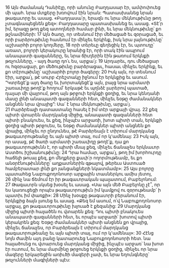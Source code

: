 16 Այն ժամանակ Դանիէլը, որի անունը Բաղդասար էր, ամփոփուեց մի պահ. նրա մտքերը խռովում էին նրան: Պատասխանեց նրան թագաւորը եւ ասաց. «Բաղդասա՛ր, երազն ու նրա մեկնութիւնը թող չտագնապեցնեն քեզ»: Բաղդասարը պատասխանեց եւ ասաց. «Տէ՛ր իմ, երազը թող քեզ ատողների համար լինի, եւ նրա մեկնութիւնը՝ քո թշնամիների: 17 Այն ծառը, որ տեսնում էիր մեծացած եւ զօրացած, եւ որի բարձրութիւնը հասնում էր մինչեւ երկինք, իսկ նրա լայնութիւնը՝ աշխարհի բոլոր կողմերը, 18 որի տերեւը գեղեցիկ էր, եւ պտուղը՝ առատ, բոլորի կերակուրը նրանից էր, որի տակ էին ապրում անապատի գազանները, եւ նրա ճիւղերին էին թառում երկնքի թռչունները, - այդ ծառը դո՛ւ ես, արքա՛յ: 19 Արդարեւ, դու մեծացար ու հզօրացար, քո մեծութիւնը բարձրացաւ, հասաւ մինչեւ երկինք, եւ քո տէրութիւնը՝ աշխարհի բոլոր ծագերը: 20 Իսկ այն, որ տեսնում էիր, արքա՛յ, թէ սուրբ Հրեշտակը իջնում էր երկնքից եւ ասում. “Կտրեցէ՛ք այդ ծառը եւ խորտակեցէ՛ք այն, բայց նրա արմատի շառաւիղը թողէ՛ք հողում՝ երկաթէ եւ պղնձէ լարերով պատած, դալար մի վայրում, թող այն թրջուի երկնքի ցօղից, եւ նրա կենդանի մասը լինի անապատի գազանների հետ, մինչեւ եօթը ժամանակներ անցնեն նրա վրայից”: Սա՛ է նրա մեկնութիւնը, արքա՛յ. 21 Բարձրեալի դատաստանը հասել է իմ տէր արքայի վրայ. 22 քեզ պիտի վտարեն մարդկանց միջից, անապատի գազանների հետ պիտի բնակուես, եւ քեզ, ինչպէս արջառի, խոտ պիտի տան, երկնքի ցօղից պիտի թրջուես, եւ եօթը ժամանակներ պիտի անցնեն քո վրայից, մինչեւ որ ընդունես, թէ Բարձրեալն է տիրում մարդկանց թագաւորութեանը եւ այն պիտի տայ, ում որ կ՚ամենայ: 23 Իսկ այն, որ ասաց, թէ ծառի արմատի շառաւիղը թողէ՛ք, դա քո թագաւորութիւնն է, որ պիտի մնայ քեզ, մինչեւ ճանաչես երկնաւոր Աստծու իշխանութիւնը: 24 Դրա համար, արքա՛յ, թող իմ խորհուրդը հաճելի թուայ քեզ, քո մեղքերը քաւի՛ր ողորմութեամբ, եւ քո անօրէնութիւնները՝ աղքատներին գթալով, թերեւս Աստուած համբերատար լինի քո յանցանքների նկատմամբ»:
25 Այս բոլորը պատահեց Նաբուքոդոնոսոր արքային տասներկու ամիս յետոյ, 26 մինչ նա ճեմում էր իր թագաւորական պալատում, Բաբելոնում: 27 Թագաւորն սկսեց խօսել եւ ասաց. «Սա այն մեծ Բաբելոնը չէ՞, որ ես կառուցեցի որպէս թագաւորութիւն իմ կամքով ու զօրութեամբ՝ ի պատիւ իմ փառքի»: 28 Մինչ խօսքը թագաւորի բերանում էր, երկնքից ձայն լսուեց եւ ասաց. «Քեզ եմ ասում, ո՛վ Նաբուքոդոնոսոր արքայ, քո թագաւորութիւնը խլուած է քեզանից: 29 Մարդկանց միջից պիտի հալածեն ու վտարեն քեզ: Դու պիտի բնակուես անապատի գազանների հետ, եւ որպէս արջառի՝ խոտով պիտի կերակրեն քեզ: Եօթը ժամանակներ պիտի անցնեն քո վրայից, մինչեւ ճանաչես, որ Բարձրեալն է տիրում մարդկանց թագաւորութեանը եւ այն պիտի տայ, ում որ կ՚ամենայ»: 30 Հէնց նոյն ժամին այդ բանը կատարուեց Նաբուքոդոնոսորի հետ. նա հալածուեց ու վտարուեց մարդկանց միջից, ինչպէս արջառ՝ նա խոտ էր ուտում, եւ նրա մարմինը թրջուեց երկնքի ցօղից, մինչեւ որ նրա մազերը երկարեցին առիւծի մազերի չափ, եւ նրա եղունգները՝ թռչունների մագիլների պէս:
